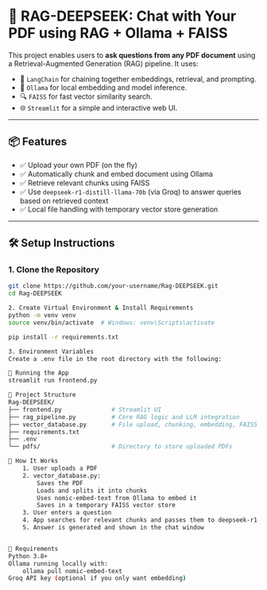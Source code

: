 # 📄 RAG-DEEPSEEK: Chat with Your PDF using RAG + Ollama + FAISS

This project enables users to **ask questions from any PDF document** using a Retrieval-Augmented Generation (RAG) pipeline. It uses:

- 💬 `LangChain` for chaining together embeddings, retrieval, and prompting.
- 🧠 `Ollama` for local embedding and model inference.
- 🔍 `FAISS` for fast vector similarity search.
- 🌐 `Streamlit` for a simple and interactive web UI.

---

## 📦 Features

- ✅ Upload your own PDF (on the fly)
- ✅ Automatically chunk and embed document using Ollama
- ✅ Retrieve relevant chunks using FAISS
- ✅ Use `deepseek-r1-distill-llama-70b` (via Groq) to answer queries based on retrieved context
- ✅ Local file handling with temporary vector store generation

---

## 🛠️ Setup Instructions

### 1. Clone the Repository

```bash
git clone https://github.com/your-username/Rag-DEEPSEEK.git
cd Rag-DEEPSEEK

2. Create Virtual Environment & Install Requirements
python -m venv venv
source venv/bin/activate  # Windows: venv\Scripts\activate

pip install -r requirements.txt

3. Environment Variables
Create a .env file in the root directory with the following:

🚀 Running the App
streamlit run frontend.py

📂 Project Structure
Rag-DEEPSEEK/
├── frontend.py              # Streamlit UI
├── rag_pipeline.py          # Core RAG logic and LLM integration
├── vector_database.py       # File upload, chunking, embedding, FAISS logic
├── requirements.txt
├── .env
└── pdfs/                    # Directory to store uploaded PDFs

🧠 How It Works
    1. User uploads a PDF
    2. vector_database.py:
        Saves the PDF
        Loads and splits it into chunks
        Uses nomic-embed-text from Ollama to embed it
        Saves in a temporary FAISS vector store
    3. User enters a question
    4. App searches for relevant chunks and passes them to deepseek-r1-distill-llama-70b LLM (via Groq)
    5. Answer is generated and shown in the chat window


🤖 Requirements
Python 3.8+
Ollama running locally with:
    ollama pull nomic-embed-text
Groq API key (optional if you only want embedding)


